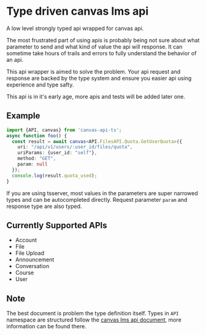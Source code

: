 # Type driven canvas lms api
A low level strongly typed api wrapped for canvas api.

The most frustrated part of using apis is probably being not sure about what parameter to send and what kind of value the api will response. It can sometime take hours of trails and errors to fully understand the behavior of an api.

This api wrapper is aimed to solve the problem. Your api request and response are backed by the type system and ensure you easier api using experience and type safty.

This api is in it's early age, more apis and tests will be added later one.

## Example
```typescript
import {API, canvas} from 'canvas-api-ts';
async function foo() {
  const result = await canvas<API.FilesAPI.Quota.GetUserQuota>({
    uri: "/api/v1/users/:user_id/files/quota",
    uriParams: {user_id: "self"},
    method: "GET",
    param: null
  });
  console.log(result.quota_used);
}
```
If you are using tsserver, most values in the parameters are super narrowed types and can be autocompleted directly. Request parameter `param` and response type are also typed.

## Currently Supported APIs
- Account
- File
- File Upload
- Announcement
- Conversation
- Course
- User

## Note
The best document is problem the type definition itself. Types in `API` namespace are structured follow the [canvas lms api document](https://canvas.instructure.com/doc/api/index.html), more information can be found there.

